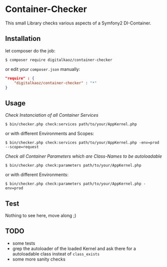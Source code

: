 Container-Checker
=========================

This small Library checks various aspects of a Symfony2 DI-Container.

Installation
------------

let composer do the job:
```
$ composer require digitalkaoz/container-checker
```

or edit your `composer.json` manually:
```json
"require" : {
    "digitalkaoz/container-checker" : "*"
}
```

Usage
-----


*Check Instanciation of all Container Services*

```
$ bin/checker.php check:services path/to/your/AppKernel.php
```

or with different Environments and Scopes:

```
$ bin/checker.php check:services path/to/your/AppKernel.php -env=prod --scope=request
```



*Check all Container Parameters which are Class-Names to be autoloadable*

```
$ bin/checker.php check:parameters path/to/your/AppKernel.php
```

or with different Environments:

```
$ bin/checker.php check:parameters path/to/your/AppKernel.php -env=prod
```

Test
----

Nothing to see here, move along ;)

TODO
----

* some tests
* grep the autoloader of the loaded Kernel and ask there for a autoloadable class insteat of `class_exists`
* some more sanity checks


